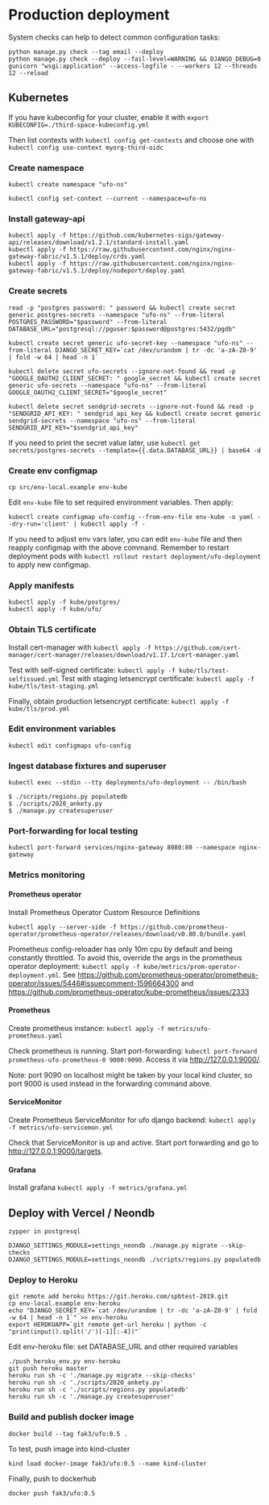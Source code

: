 # Production deployment

System checks can help to detect common configuration tasks:

```
python manage.py check --tag email --deploy
python manage.py check --deploy --fail-level=WARNING && DJANGO_DEBUG=0 gunicorn "wsgi:application" --access-logfile - --workers 12 --threads 12 --reload
```


## Kubernetes

If you have kubeconfig for your cluster, enable it with
`export KUBECONFIG=./third-space-kubeconfig.yml`

Then list contexts with `kubectl config get-contexts` and choose one with `kubectl config use-context myorg-third-oidc`


### Create namespace

```
kubectl create namespace "ufo-ns"

kubectl config set-context --current --namespace=ufo-ns
```


### Install gateway-api

```
kubectl apply -f https://github.com/kubernetes-sigs/gateway-api/releases/download/v1.2.1/standard-install.yaml
kubectl apply -f https://raw.githubusercontent.com/nginx/nginx-gateway-fabric/v1.5.1/deploy/crds.yaml
kubectl apply -f https://raw.githubusercontent.com/nginx/nginx-gateway-fabric/v1.5.1/deploy/nodeport/deploy.yaml
```


### Create secrets

```
read -p "postgres password: " password && kubectl create secret generic postgres-secrets --namespace "ufo-ns" --from-literal POSTGRES_PASSWORD="$password" --from-literal DATABASE_URL="postgresql://pguser:$password@postgres:5432/pgdb"

kubectl create secret generic ufo-secret-key --namespace "ufo-ns" --from-literal DJANGO_SECRET_KEY=`cat /dev/urandom | tr -dc 'a-zA-Z0-9' | fold -w 64 | head -n 1`

kubectl delete secret ufo-secrets --ignore-not-found && read -p "GOOGLE_OAUTH2_CLIENT_SECRET: " google_secret && kubectl create secret generic ufo-secrets --namespace "ufo-ns" --from-literal GOOGLE_OAUTH2_CLIENT_SECRET="$google_secret"

kubectl delete secret sendgrid-secrets --ignore-not-found && read -p "SENDGRID_API_KEY: " sendgrid_api_key && kubectl create secret generic sendgrid-secrets --namespace "ufo-ns" --from-literal SENDGRID_API_KEY="$sendgrid_api_key"

```

If you need to print the secret value later, use `kubectl get secrets/postgres-secrets --template={{.data.DATABASE_URL}} | base64 -d`

### Create env configmap

`cp src/env-local.example env-kube`

Edit `env-kube` file to set required environment variables. Then apply:

`kubectl create configmap ufo-config --from-env-file env-kube -o yaml --dry-run='client' | kubectl apply -f -`

If you need to adjust env vars later, you can edit `env-kube` file and then reapply configmap with the above command. Remember to restart deployment pods with `kubectl rollout restart deployment/ufo-deployment` to apply new configmap.

### Apply manifests

```
kubectl apply -f kube/postgres/
kubectl apply -f kube/ufo/
```

### Obtain TLS certificate

Install cert-manager with `kubectl apply -f https://github.com/cert-manager/cert-manager/releases/download/v1.17.1/cert-manager.yaml`

Test with self-signed certificate: `kubectl apply -f kube/tls/test-selfissued.yml`
Test with staging letsencrypt certificate: `kubectl apply -f kube/tls/test-staging.yml`

Finally, obtain production letsencrypt certificate: `kubectl apply -f kube/tls/prod.yml`

### Edit environment variables

`kubectl edit configmaps ufo-config`

### Ingest database fixtures and superuser

`kubectl exec --stdin --tty deployments/ufo-deployment -- /bin/bash`

```
$ ./scripts/regions.py populatedb
$ ./scripts/2020_ankety.py
$ ./manage.py createsuperuser
```


### Port-forwarding for local testing

```
kubectl port-forward services/nginx-gateway 8080:80 --namespace nginx-gateway
```

### Metrics monitoring

#### Prometheus operator

Install Prometheus Operator Custom Resource Definitions

```
kubectl apply --server-side -f https://github.com/prometheus-operator/prometheus-operator/releases/download/v0.80.0/bundle.yaml
```

Prometheus config-reloader has only 10m cpu by default and being constantly throttled. To avoid this, override the args in the prometheus operator deployment: `kubectl apply -f kube/metrics/prom-operator-deployment.yml`. See https://github.com/prometheus-operator/prometheus-operator/issues/5446#issuecomment-1596664300 and https://github.com/prometheus-operator/kube-prometheus/issues/2333

#### Prometheus

Create prometheus instance: `kubectl apply -f metrics/ufo-prometheus.yaml`

Check prometheus is running. Start port-forwarding: `kubectl port-forward  prometheus-ufo-prometheus-0 9000:9090`. Access it via http://127.0.0.1:9000/.

Note: port 9090 on localhost might be taken by your local kind cluster, so port 9000 is used instead in the forwarding command above.

#### ServiceMonitor

Create Prometheus ServiceMonitor for ufo django backend: `kubectl apply -f metrics/ufo-servicemon.yml`

Check that ServiceMonitor is up and active. Start port forwarding and go to http://127.0.0.1:9000/targets.

#### Grafana

Install grafana `kubectl apply -f metrics/grafana.yml`


## Deploy with Vercel / Neondb

```
zypper in postgresql
```

```
DJANGO_SETTINGS_MODULE=settings_neondb ./manage.py migrate --skip-checks
DJANGO_SETTINGS_MODULE=settings_neondb ./scripts/regions.py populatedb
```

### Deploy to Heroku
```
git remote add heroku https://git.heroku.com/spbtest-2019.git
cp env-local.example env-heroku
echo "DJANGO_SECRET_KEY=`cat /dev/urandom | tr -dc 'a-zA-Z0-9' | fold -w 64 | head -n 1`" >> env-heroku
export HEROKUAPP=`git remote get-url heroku | python -c "print(input().split('/')[-1][:-4])"`
```

Edit env-heroku file: set DATABASE_URL and other required variables

```
./push_heroku_env.py env-heroku
git push heroku master
heroku run sh -c './manage.py migrate --skip-checks'
heroku run sh -c './scripts/2020_ankety.py'
heroku run sh -c './scripts/regions.py populatedb'
heroku run sh -c './manage.py createsuperuser'
```

### Build and publish docker image

```
docker build --tag fak3/ufo:0.5 .
```

To test, push image into kind-cluster
```
kind load docker-image fak3/ufo:0.5 --name kind-cluster
```

Finally, push to dockerhub
```
docker push fak3/ufo:0.5
```
